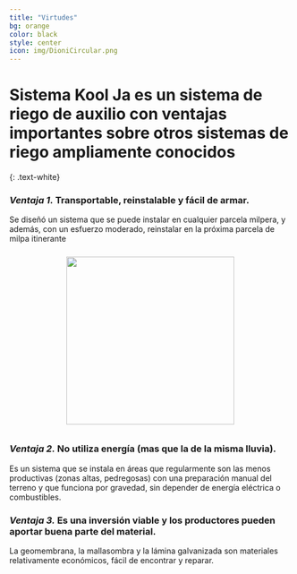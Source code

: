 ```yaml
---
title: "Virtudes"
bg: orange
color: black
style: center
icon: img/DioniCircular.png
---
```


# Sistema Kool Ja es un sistema de riego de auxilio con ventajas importantes sobre otros sistemas de riego ampliamente conocidos
{: .text-white}

### *Ventaja 1.* Transportable, reinstalable y fácil de armar.

Se diseñó un sistema que se puede instalar en cualquier parcela milpera, y además, con un esfuerzo moderado, reinstalar en la próxima parcela de milpa itinerante

<div style="text-align: center">
<a>
   <img class="" alt="" src="{{ site.baseurl }}/img/DonJasBotellas.jpg" style="height: 300px; padding: 10px;">
</a>
</div>

### *Ventaja 2.* No utiliza energía (mas que la de la misma lluvia).

Es un sistema que se instala en áreas que regularmente son las menos productivas (zonas altas, pedregosas) con una preparación manual del terreno y que funciona por gravedad, sin depender de energía eléctrica o combustibles.

### *Ventaja 3.* Es una inversión viable y los productores pueden aportar buena parte del material.

La geomembrana, la mallasombra y la lámina galvanizada son materiales relativamente económicos, fácil de encontrar y reparar.
